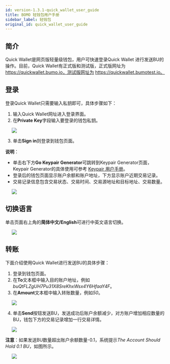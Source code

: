 ```yaml
---
id: version-1.3.1-quick_wallet_user_guide
title: BOMO 轻钱包用户手册
sidebar_label: 轻钱包
original_id: quick_wallet_user_guide
---
```


## 简介
Quick Wallet是网页版轻量级钱包，用户可快速登录Quick Wallet 进行发送BU的操作。目前，Quick Wallet有正式版和测试版，正式版网址为 https://quickwallet.bumo.io，测试版网址为 https://quickwallet.bumotest.io。

## 登录

登录Quick Wallet只需要输入私钥即可，具体步骤如下：
1. 输入Quick Wallet网址进入登录界面。
2. 在**Private Key**字段输入要登录的钱包私钥。

<img src="/docs/assets/quickwallet_1.jpg" style= "margin-left: 20px">

3. 单击**Sign in**则登录到钱包页面。

**说明**：
* 单击右下方**Go Keypair Generator**可跳转到Keypair Generator页面，Keypair Generator的具体使用可参考 [Keypair 用户手册](../keypair_guide)。
* 登录后的钱包页面显示账户余额和账户地址，下方显示账户近期交易记录。
* 交易记录信息包含交易状态、交易时间、交易源地址和目标地址、交易数量。

<img src="/docs/assets/quickwallet_2.jpg" style= "margin-left: 20px">

## 切换语言

单击页面右上角的**简体中文/English**可进行中英文语言切换。

<img src="/docs/assets/quickwallet_3.jpg" style= "margin-left: 20px">

## 转账
下面介绍使用Quick Wallet进行发送BU的具体步骤：
1. 登录到钱包页面。
2. 在**To**文本框中输入目的账户地址，例如*buQtFLZgUH7Pu31X8SreKhxWsx4Y6HfaaY4F*。
3. 在**Amount**文本框中输入转账数量，例如*50*。

<img src="/docs/assets/quickwallet_4.jpg" style= "margin-left: 20px">

4. 单击**Send**按钮发送BU，发送成功后账户余额减少，对方账户增加相应数量的BU，钱包下方的交易记录增加一行交易详情。    

<img src="/docs/assets/quickwallet_5.jpg" style= "margin-left: 20px">

**注意**：如果发送BU数量超出账户余额数量-0.1，系统提示*The Account Should Hold 0.1 BU*，如图所示。

<img src="/docs/assets/quickwallet_6.jpg" style= "margin-left: 20px">
